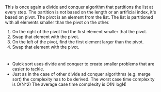 This is once again a divide and conquer algorithm that partitions the list at every step.
The partition is not based on the length or an artificial index, it's based on pivot.
The pivot is an element from the list.
The list is partitioned with all elements smaller than the pivot on the other. 
1. On the right of the pivot find the first element smaller that the pivot.
2. Swap that element with the pivot.
3. On the left of the pivot, find the first element larger than the pivot.
4. Swap that element with the pivot.
#
- Quick sort uses divide and conquer to create smaller problems that are easier to tackle.
- Just as in the case of other divide ad conquer algorithms (e.g. merge sort) the complexity has to be derived.
The worst case time complexity is O(N^2)
The average case time complexity is O(N logN)